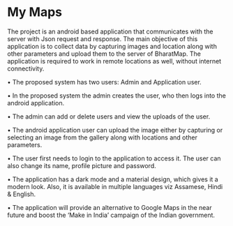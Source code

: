 # My Maps
The project is an android based application that communicates with the server with Json request and response. The main objective of this application is to collect data by capturing images and location along with other parameters and upload them to the server of BharatMap. The application is required to work in remote locations as well, without internet connectivity. 

•	The proposed system has two users: Admin and Application user.

•	In the proposed system the admin creates the user, who then logs into the android application.

•	The admin can add or delete users and view the uploads of the user.

•	The android application user can upload the image either by capturing or selecting an image from the gallery along with locations and other parameters.

•	The user first needs to login to the application to access it. The user can also change its name, profile picture and password.

•	The application has a dark mode and a material design, which gives it a modern look. Also, it is available in multiple languages viz Assamese, Hindi & English.

•	The application will provide an alternative to Google Maps in the near future and boost the ‘Make in India’ campaign of the Indian government.

